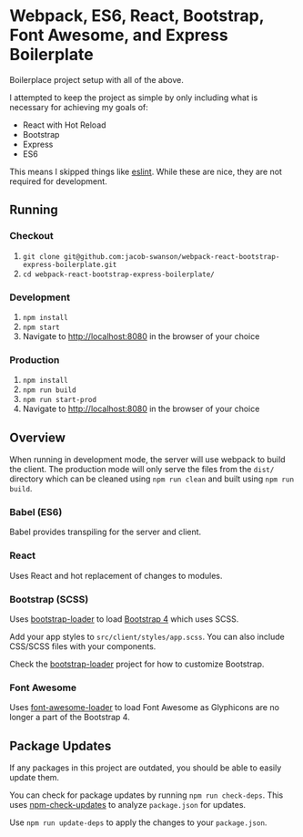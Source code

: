 # Webpack, ES6, React, Bootstrap, Font Awesome, and Express Boilerplate
Boilerplace project setup with all of the above.

I attempted to keep the project as simple by only including what is necessary for achieving my goals of:
* React with Hot Reload
* Bootstrap
* Express
* ES6

This means I skipped things like [eslint](http://eslint.org).
While these are nice, they are not required for development.

## Running

### Checkout

1. `git clone git@github.com:jacob-swanson/webpack-react-bootstrap-express-boilerplate.git`
2. `cd webpack-react-bootstrap-express-boilerplate/`

### Development
1. `npm install`
2. `npm start`
3. Navigate to [http://localhost:8080](http://localhost:8080) in the browser of your choice

### Production
1. `npm install`
2. `npm run build`
3. `npm run start-prod`
4. Navigate to [http://localhost:8080](http://localhost:8080) in the browser of your choice

## Overview
When running in development mode, the server will use webpack to build the client.
The production mode will only serve the files from the `dist/` directory which can be cleaned using `npm run clean` and built using `npm run build`.

### Babel (ES6)
Babel provides transpiling for the server and client.

### React
Uses React and hot replacement of changes to modules.

### Bootstrap (SCSS)
Uses [bootstrap-loader](https://github.com/shakacode/bootstrap-loader) to load [Bootstrap 4](https://v4-alpha.getbootstrap.com) which uses SCSS. 

Add your app styles to `src/client/styles/app.scss`.
You can also include CSS/SCSS files with your components.

Check the [bootstrap-loader](https://github.com/shakacode/bootstrap-loader) project for how to customize Bootstrap.

### Font Awesome
Uses [font-awesome-loader](https://github.com/shakacode/font-awesome-loader) to load Font Awesome as Glyphicons are no longer a part of the Bootstrap 4.

## Package Updates
If any packages in this project are outdated, you should be able to easily update them.

You can check for package updates by running `npm run check-deps`. 
This uses [npm-check-updates](https://github.com/tjunnone/npm-check-updates) to analyze `package.json` for updates.

Use `npm run update-deps` to apply the changes to your `package.json`.
